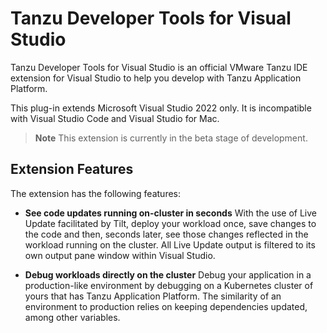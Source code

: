 # Tanzu Developer Tools for Visual Studio

Tanzu Developer Tools for Visual Studio is an official VMware Tanzu IDE extension for Visual Studio
to help you develop with Tanzu Application Platform.

This plug-in extends Microsoft Visual Studio 2022 only. It is incompatible with Visual Studio Code
and Visual Studio for Mac.

> **Note** This extension is currently in the beta stage of development.

## Extension Features

The extension has the following features:

- **See code updates running on-cluster in seconds**
  With the use of Live Update facilitated by Tilt, deploy your workload once, save changes to the code
  and then, seconds later, see those changes reflected in the workload running on the cluster.
  All Live Update output is filtered to its own output pane window within Visual Studio.

- **Debug workloads directly on the cluster**
  Debug your application in a production-like environment by debugging on a Kubernetes cluster of yours
  that has Tanzu Application Platform.
  The similarity of an environment to production relies on keeping dependencies updated, among other
  variables.